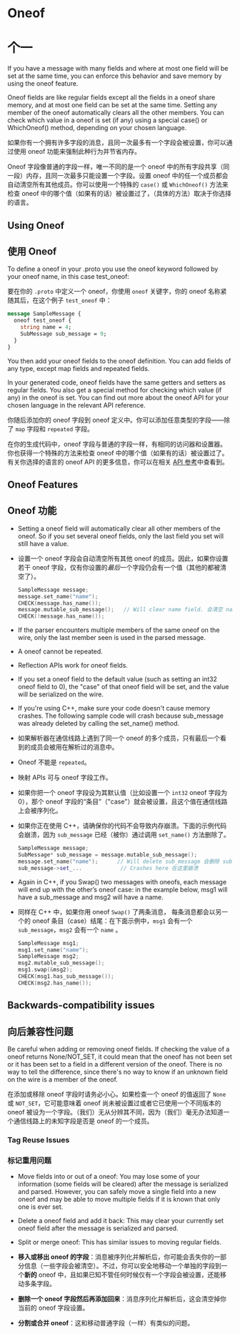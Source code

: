 
# Oneof

# 个一

If you have a message with many fields and where at most one field will be set at the same time, you can enforce this behavior and save memory by using the oneof feature.

Oneof fields are like regular fields except all the fields in a oneof share memory, and at most one field can be set at the same time. Setting any member of the oneof automatically clears all the other members. You can check which value in a oneof is set (if any) using a special case() or WhichOneof() method, depending on your chosen language.

如果你有一个拥有许多字段的消息，且同一次最多有一个字段会被设置，你可以通过使用 oneof 功能来强制此种行为并节省内存。

Oneof 字段像普通的字段一样，唯一不同的是一个 oneof 中的所有字段共享（同一段）内存，且同一次最多只能设置一个字段。设置 oneof 中的任一个成员都会自动清空所有其他成员。你可以使用一个特殊的 `case()` 或 `WhichOneof()` 方法来检查 oneof 中的哪个值（如果有的话）被设置过了，（具体的方法）取决于你选择的语言。

## Using Oneof

## 使用 Oneof

To define a oneof in your .proto you use the oneof keyword followed by your oneof name, in this case test_oneof:

要在你的 `.proto` 中定义一个 oneof，你使用 `oneof` 关键字，你的 oneof 名称紧随其后，在这个例子 `test_oneof` 中：

```proto
message SampleMessage {
  oneof test_oneof {
    string name = 4;
    SubMessage sub_message = 9;
  }
}
```

You then add your oneof fields to the oneof definition. You can add fields of any type, except map fields and repeated fields.

In your generated code, oneof fields have the same getters and setters as regular fields. You also get a special method for checking which value (if any) in the oneof is set. You can find out more about the oneof API for your chosen language in the relevant API reference.

你随后添加你的 oneof 字段到 oneof 定义中。你可以添加任意类型的字段——除了 `map` 字段和 `repeated` 字段。

在你的生成代码中，oneof 字段与普通的字段一样，有相同的访问器和设置器。你也获得一个特殊的方法来检查 oneof 中的哪个值（如果有的话）被设置过了。有关你选择的语言的 oneof API 的更多信息，你可以在相关 [API 参考](https://developers.google.com/protocol-buffers/docs/reference/overview)中查看到。


## Oneof Features

## Oneof 功能


* Setting a oneof field will automatically clear all other members of the oneof. So if you set several oneof fields, only the last field you set will still have a value.

* 设置一个 oneof 字段会自动清空所有其他 oneof 的成员。因此，如果你设置若干 oneof 字段，仅有你设置的*最后*一个字段仍会有一个值（其他的都被清空了）。
    ```cpp
    SampleMessage message;
    message.set_name("name");
    CHECK(message.has_name());
    message.mutable_sub_message();   // Will clear name field. 会清空 name 字段。
    CHECK(!message.has_name());
    ```

 * If the parser encounters multiple members of the same oneof on the wire, only the last member seen is used in the parsed message.

* A oneof cannot be repeated.

* Reflection APIs work for oneof fields.

* If you set a oneof field to the default value (such as setting an int32 oneof field to 0), the "case" of that oneof field will be set, and the value will be serialized on the wire.

* If you're using C++, make sure your code doesn't cause memory crashes. The following sample code will crash because sub_message was already deleted by calling the set_name() method.

* 如果解析器在通信线路上遇到了同一个 oneof 的多个成员，只有最后一个看到的成员会被用在解析过的消息中。

* Oneof 不能是 `repeated`。

* 映射 APIs 可与 oneof 字段工作。

* 如果你把一个 oneof 字段设为其默认值（比如设置一个 `int32` oneof 字段为 0），那个 oneof 字段的“条目”（"case"）就会被设置，且这个值在通信线路上会被序列化。

* 如果你正在使用 C++，请确保你的代码不会导致内存崩溃。下面的示例代码会崩溃，因为 `sub_message` 已经（被你）通过调用 `set_name()` 方法删除了。

    ```cpp
    SampleMessage message;
    SubMessage* sub_message = message.mutable_sub_message();
    message.set_name("name");      // Will delete sub_message 会删除 sub_message
    sub_message->set_...            // Crashes here 在这里崩溃
    ```

* Again in C++, if you Swap() two messages with oneofs, each message will end up with the other’s oneof case: in the example below, msg1 will have a sub_message and msg2 will have a name.

* 同样在 C++ 中，如果你用 oneof `Swap()` 了两条消息， 每条消息都会以另一个的 oneof 条目（case）结尾：在下面示例中，`msg1` 会有一个 `sub_message`，`msg2` 会有一个 `name` 。

    ```cpp
    SampleMessage msg1;
    msg1.set_name("name");
    SampleMessage msg2;
    msg2.mutable_sub_message();
    msg1.swap(&msg2);
    CHECK(msg1.has_sub_message());
    CHECK(msg2.has_name());
    ```

## Backwards-compatibility issues

## 向后兼容性问题

Be careful when adding or removing oneof fields. If checking the value of a oneof returns None/NOT_SET, it could mean that the oneof has not been set or it has been set to a field in a different version of the oneof. There is no way to tell the difference, since there's no way to know if an unknown field on the wire is a member of the oneof.

在添加或移除 oneof 字段时请务必小心。如果检查一个 oneof 的值返回了 `None` 或 `NOT_SET`，它可能意味着 oneof 尚未被设置过或者它已使用一个不同版本的 oneof 被设为一个字段。（我们）无从分辨其不同，因为（我们）毫无办法知道一个通信线路上的未知字段是否是 oneof 的一个成员。

### Tag Reuse Issues

### 标记重用问题

* Move fields into or out of a oneof: You may lose some of your information (some fields will be cleared) after the message is serialized and parsed. However, you can safely move a single field into a new oneof and may be able to move multiple fields if it is known that only one is ever set.

* Delete a oneof field and add it back: This may clear your currently set oneof field after the message is serialized and parsed.

* Split or merge oneof: This has similar issues to moving regular fields.

* **移入或移出 oneof 的字段**：消息被序列化并解析后，你可能会丢失你的一部分信息（一些字段会被清空）。不过，你可以安全地移动一个单独的字段到一个**新的** oneof 中，且如果已知不管任何时候仅有一个字段会被设置，还能移动多条字段。

* **删除一个 oneof 字段然后再添加回来**：消息序列化并解析后，这会清空掉你当前的 oneof 字段设置。

* **分割或合并 oneof**：这和移动普通字段（一样）有类似的问题。